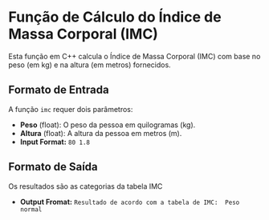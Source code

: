 # Função de Cálculo do Índice de Massa Corporal (IMC)

Esta função em C++ calcula o Índice de Massa Corporal (IMC) com base no peso (em kg) e na altura (em metros) fornecidos.

## Formato de Entrada

A função `imc` requer dois parâmetros:
- **Peso** (float): O peso da pessoa em quilogramas (kg).
- **Altura** (float): A altura da pessoa em metros (m).
- **Input Format:**
   `80 1.8`

## Formato de Saída

Os resultados são as categorias da tabela IMC
- **Output Fromat:**
    `Resultado de acordo com a tabela de IMC: 
    Peso normal`
